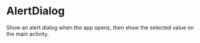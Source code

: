 # AlertDialog

Show an alert dialog when the app opens, then show the selected value on the main activity.
